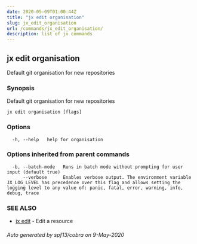 ```yaml
---
date: 2020-05-09T01:00:44Z
title: "jx edit organisation"
slug: jx_edit_organisation
url: /commands/jx_edit_organisation/
description: list of jx commands
---
```

## jx edit organisation

Default git organisation for new repositories

### Synopsis

Default git organisation for new repositories

```
jx edit organisation [flags]
```

### Options

```
  -h, --help   help for organisation
```

### Options inherited from parent commands

```
  -b, --batch-mode   Runs in batch mode without prompting for user input (default true)
      --verbose      Enables verbose output. The environment variable JX_LOG_LEVEL has precedence over this flag and allows setting the logging level to any value of: panic, fatal, error, warning, info, debug, trace
```

### SEE ALSO

* [jx edit](/commands/jx_edit/)	 - Edit a resource

###### Auto generated by spf13/cobra on 9-May-2020
